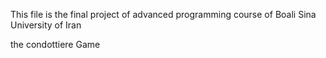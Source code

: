 This file is the final project of advanced programming course of Boali Sina University of Iran

the condottiere Game

